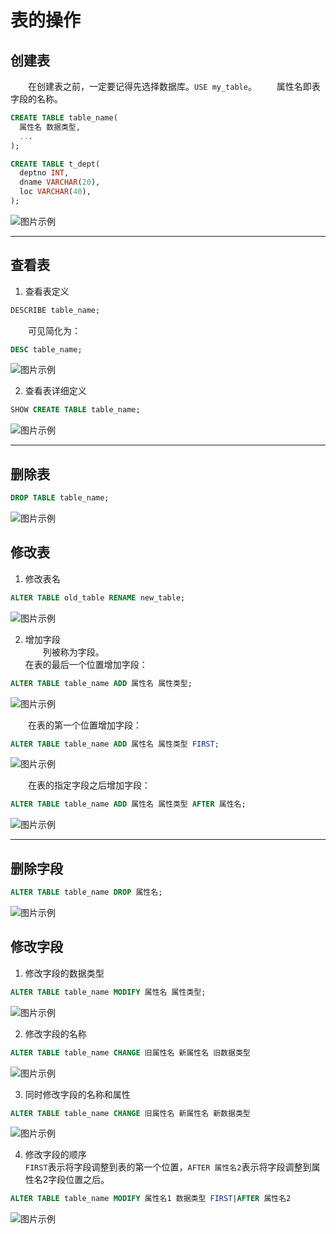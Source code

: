 # 表的操作
## 创建表
&emsp;&emsp;在创建表之前，一定要记得先选择数据库。```USE my_table```。
&emsp;&emsp;属性名即表字段的名称。  
```sql
CREATE TABLE table_name(
  属性名 数据类型,
  ...
);  

CREATE TABLE t_dept(
  deptno INT,
  dname VARCHAR(20),
  loc VARCHAR(40),
);
```
![图片示例](https://github.com/gneL1/mysql/blob/master/photos/%E8%A1%A8%E7%9A%84%E6%93%8D%E4%BD%9C/create_table.png)

***

## 查看表
1. 查看表定义
```sql
DESCRIBE table_name;
```
&emsp;&emsp;可见简化为：  
```sql
DESC table_name;
```

![图片示例](https://github.com/gneL1/mysql/blob/master/photos/%E8%A1%A8%E7%9A%84%E6%93%8D%E4%BD%9C/show_teble_1.png)

2. 查看表详细定义
```sql
SHOW CREATE TABLE table_name;
```
![图片示例](https://github.com/gneL1/mysql/blob/master/photos/%E8%A1%A8%E7%9A%84%E6%93%8D%E4%BD%9C/show_table_2.png)

***

## 删除表
```sql
DROP TABLE table_name;
```
![图片示例](https://github.com/gneL1/mysql/blob/master/photos/%E8%A1%A8%E7%9A%84%E6%93%8D%E4%BD%9C/delete_table.png)

## 修改表
1. 修改表名
```sql
ALTER TABLE old_table RENAME new_table;
```
![图片示例](https://github.com/gneL1/mysql/blob/master/photos/%E8%A1%A8%E7%9A%84%E6%93%8D%E4%BD%9C/alter_table.png)

2. 增加字段  
&emsp;&emsp;列被称为字段。  
在表的最后一个位置增加字段：  
```sql
ALTER TABLE table_name ADD 属性名 属性类型;
```
![图片示例](https://github.com/gneL1/mysql/blob/master/photos/%E8%A1%A8%E7%9A%84%E6%93%8D%E4%BD%9C/add_table_1.png)

&emsp;&emsp;在表的第一个位置增加字段：  
```sql
ALTER TABLE table_name ADD 属性名 属性类型 FIRST;
```
![图片示例](https://github.com/gneL1/mysql/blob/master/photos/%E8%A1%A8%E7%9A%84%E6%93%8D%E4%BD%9C/add_table_2.png)

&emsp;&emsp;在表的指定字段之后增加字段：  
```sql
ALTER TABLE table_name ADD 属性名 属性类型 AFTER 属性名;
```
![图片示例](https://github.com/gneL1/mysql/blob/master/photos/%E8%A1%A8%E7%9A%84%E6%93%8D%E4%BD%9C/add_table_3.png)

***

## 删除字段
```sql
ALTER TABLE table_name DROP 属性名;
```
![图片示例](https://github.com/gneL1/mysql/blob/master/photos/%E8%A1%A8%E7%9A%84%E6%93%8D%E4%BD%9C/drop_table_1.png)

## 修改字段
1. 修改字段的数据类型
```sql
ALTER TABLE table_name MODIFY 属性名 属性类型;
```
![图片示例](https://github.com/gneL1/mysql/blob/master/photos/%E8%A1%A8%E7%9A%84%E6%93%8D%E4%BD%9C/modify_table_1.png)

2. 修改字段的名称
```sql
ALTER TABLE table_name CHANGE 旧属性名 新属性名 旧数据类型
```
![图片示例](https://github.com/gneL1/mysql/blob/master/photos/%E8%A1%A8%E7%9A%84%E6%93%8D%E4%BD%9C/modify_table_2.png)

3. 同时修改字段的名称和属性
```sql
ALTER TABLE table_name CHANGE 旧属性名 新属性名 新数据类型
```
![图片示例](https://github.com/gneL1/mysql/blob/master/photos/%E8%A1%A8%E7%9A%84%E6%93%8D%E4%BD%9C/modify_table_3.png)

4. 修改字段的顺序  
```FIRST```表示将字段调整到表的第一个位置，```AFTER 属性名2```表示将字段调整到属性名2字段位置之后。  
```sql
ALTER TABLE table_name MODIFY 属性名1 数据类型 FIRST|AFTER 属性名2
```
![图片示例](https://github.com/gneL1/mysql/blob/master/photos/%E8%A1%A8%E7%9A%84%E6%93%8D%E4%BD%9C/modify_table_4.png)
